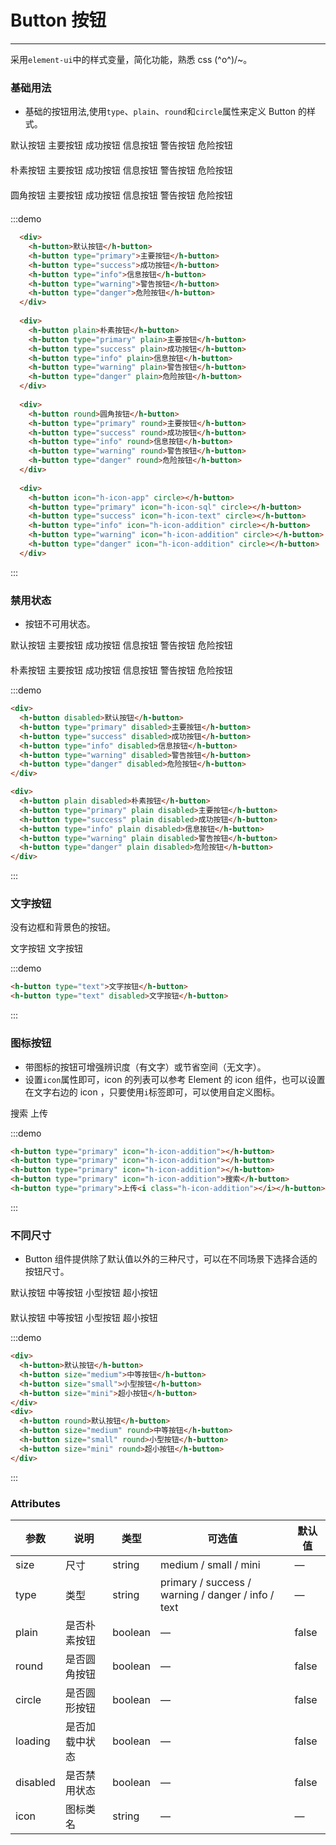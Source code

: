 <style lang="stylus" scoped>
  .demo-block {
    >div {
      margin-bottom: 20px;
      
      &:last-child {
        margin-bottom: 0;
      }
    }
  }
</style>

# Button 按钮

----
采用`element-ui`中的样式变量，简化功能，熟悉 css \(^o^)/~。

### 基础用法

- 基础的按钮用法,使用`type`、`plain`、`round`和`circle`属性来定义 Button 的样式。

<div class="demo-block">
  <div>
    <h-button>默认按钮</h-button>
    <h-button type="primary">主要按钮</h-button>
    <h-button type="success">成功按钮</h-button>
    <h-button type="info">信息按钮</h-button>
    <h-button type="warning">警告按钮</h-button>
    <h-button type="danger">危险按钮</h-button>
  </div>
  
  <div>
    <h-button plain>朴素按钮</h-button>
    <h-button type="primary" plain>主要按钮</h-button>
    <h-button type="success" plain>成功按钮</h-button>
    <h-button type="info" plain>信息按钮</h-button>
    <h-button type="warning" plain>警告按钮</h-button>
    <h-button type="danger" plain>危险按钮</h-button>
  </div>
  
  <div>
    <h-button round>圆角按钮</h-button>
    <h-button type="primary" round>主要按钮</h-button>
    <h-button type="success" round>成功按钮</h-button>
    <h-button type="info" round>信息按钮</h-button>
    <h-button type="warning" round>警告按钮</h-button>
    <h-button type="danger" round>危险按钮</h-button>
  </div>
  
  <div>
    <h-button icon="h-icon-app" circle></h-button>
    <h-button type="primary" icon="h-icon-sql" circle></h-button>
    <h-button type="success" icon="h-icon-text" circle></h-button>
    <h-button type="info" icon="h-icon-addition" circle></h-button>
    <h-button type="warning" icon="h-icon-addition" circle></h-button>
    <h-button type="danger" icon="h-icon-addition" circle></h-button>
  </div>
</div>

:::demo



```html
  <div>
    <h-button>默认按钮</h-button>
    <h-button type="primary">主要按钮</h-button>
    <h-button type="success">成功按钮</h-button>
    <h-button type="info">信息按钮</h-button>
    <h-button type="warning">警告按钮</h-button>
    <h-button type="danger">危险按钮</h-button>
  </div>
  
  <div>
    <h-button plain>朴素按钮</h-button>
    <h-button type="primary" plain>主要按钮</h-button>
    <h-button type="success" plain>成功按钮</h-button>
    <h-button type="info" plain>信息按钮</h-button>
    <h-button type="warning" plain>警告按钮</h-button>
    <h-button type="danger" plain>危险按钮</h-button>
  </div>
  
  <div>
    <h-button round>圆角按钮</h-button>
    <h-button type="primary" round>主要按钮</h-button>
    <h-button type="success" round>成功按钮</h-button>
    <h-button type="info" round>信息按钮</h-button>
    <h-button type="warning" round>警告按钮</h-button>
    <h-button type="danger" round>危险按钮</h-button>
  </div>
  
  <div>
    <h-button icon="h-icon-app" circle></h-button>
    <h-button type="primary" icon="h-icon-sql" circle></h-button>
    <h-button type="success" icon="h-icon-text" circle></h-button>
    <h-button type="info" icon="h-icon-addition" circle></h-button>
    <h-button type="warning" icon="h-icon-addition" circle></h-button>
    <h-button type="danger" icon="h-icon-addition" circle></h-button>
  </div>

```
:::

### 禁用状态

- 按钮不可用状态。
<div class="demo-block">
   <div>
     <h-button disabled>默认按钮</h-button>
     <h-button type="primary" disabled>主要按钮</h-button>
     <h-button type="success" disabled>成功按钮</h-button>
     <h-button type="info" disabled>信息按钮</h-button>
     <h-button type="warning" disabled>警告按钮</h-button>
     <h-button type="danger" disabled>危险按钮</h-button>
   </div>
   
   <div>
     <h-button plain disabled>朴素按钮</h-button>
     <h-button type="primary" plain disabled>主要按钮</h-button>
     <h-button type="success" plain disabled>成功按钮</h-button>
     <h-button type="info" plain disabled>信息按钮</h-button>
     <h-button type="warning" plain disabled>警告按钮</h-button>
     <h-button type="danger" plain disabled>危险按钮</h-button>
   </div>
</div>

:::demo

```html
<div>
  <h-button disabled>默认按钮</h-button>
  <h-button type="primary" disabled>主要按钮</h-button>
  <h-button type="success" disabled>成功按钮</h-button>
  <h-button type="info" disabled>信息按钮</h-button>
  <h-button type="warning" disabled>警告按钮</h-button>
  <h-button type="danger" disabled>危险按钮</h-button>
</div>

<div>
  <h-button plain disabled>朴素按钮</h-button>
  <h-button type="primary" plain disabled>主要按钮</h-button>
  <h-button type="success" plain disabled>成功按钮</h-button>
  <h-button type="info" plain disabled>信息按钮</h-button>
  <h-button type="warning" plain disabled>警告按钮</h-button>
  <h-button type="danger" plain disabled>危险按钮</h-button>
</div>
```
:::

### 文字按钮

没有边框和背景色的按钮。

<div class="demo-block">
  <h-button type="text">文字按钮</h-button>
  <h-button type="text" disabled>文字按钮</h-button>
</div>

:::demo
```html
<h-button type="text">文字按钮</h-button>
<h-button type="text" disabled>文字按钮</h-button>
```
:::

### 图标按钮

- 带图标的按钮可增强辨识度（有文字）或节省空间（无文字）。
- 设置`icon`属性即可，icon 的列表可以参考 Element 的 icon 组件，也可以设置在文字右边的 icon ，只要使用`i`标签即可，可以使用自定义图标。

<div class="demo-block">
  <h-button type="primary" icon="h-icon-addition"></h-button>
  <h-button type="primary" icon="h-icon-addition"></h-button>
  <h-button type="primary" icon="h-icon-addition"></h-button>
  <h-button type="primary" icon="h-icon-addition">搜索</h-button>
  <h-button type="primary">上传<i class="h-icon-addition"></i></h-button>
</div>

:::demo 
```html
<h-button type="primary" icon="h-icon-addition"></h-button>
<h-button type="primary" icon="h-icon-addition"></h-button>
<h-button type="primary" icon="h-icon-addition"></h-button>
<h-button type="primary" icon="h-icon-addition">搜索</h-button>
<h-button type="primary">上传<i class="h-icon-addition"></i></h-button>
```
:::


### 不同尺寸

- Button 组件提供除了默认值以外的三种尺寸，可以在不同场景下选择合适的按钮尺寸。

<div class="demo-block">
  <div>
    <h-button>默认按钮</h-button>
    <h-button size="medium">中等按钮</h-button>
    <h-button size="small">小型按钮</h-button>
    <h-button size="mini">超小按钮</h-button>
  </div>
  <div>
    <h-button round>默认按钮</h-button>
    <h-button size="medium" round>中等按钮</h-button>
    <h-button size="small" round>小型按钮</h-button>
    <h-button size="mini" round>超小按钮</h-button>
  </div>
</div>

:::demo 
```html
<div>
  <h-button>默认按钮</h-button>
  <h-button size="medium">中等按钮</h-button>
  <h-button size="small">小型按钮</h-button>
  <h-button size="mini">超小按钮</h-button>
</div>
<div>
  <h-button round>默认按钮</h-button>
  <h-button size="medium" round>中等按钮</h-button>
  <h-button size="small" round>小型按钮</h-button>
  <h-button size="mini" round>超小按钮</h-button>
</div>
```
:::

### Attributes
| 参数      | 说明    | 类型      | 可选值       | 默认值   |
|---------- |-------- |---------- |-------------  |-------- |
| size     | 尺寸   | string  |   medium / small / mini            |    —     |
| type     | 类型   | string    |   primary / success / warning / danger / info / text |     —    |
| plain     | 是否朴素按钮   | boolean    | — | false   |
| round     | 是否圆角按钮   | boolean    | — | false   |
| circle     | 是否圆形按钮   | boolean    | — | false   |
| loading     | 是否加载中状态   | boolean    | — | false   |
| disabled  | 是否禁用状态    | boolean   | —   | false   |
| icon  | 图标类名 | string   |  —  |  —  |

